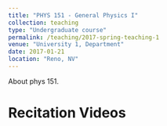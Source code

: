 ```yaml
---
title: "PHYS 151 - General Physics I"
collection: teaching
type: "Undergraduate course"
permalink: /teaching/2017-spring-teaching-1
venue: "University 1, Department"
date: 2017-01-21
location: "Reno, NV"
---
```


About phys 151.

Recitation Videos
======

